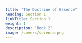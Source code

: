 ```yaml
---
title: "The Doctrine of Essence"
heading: Section 1
linkTitle: Section 1
weight: 1
description: "Book 2"
image: /covers/science.png
---
```

